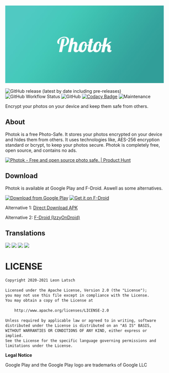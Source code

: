 ![Photok](fastlane/metadata/android/en-US/images/featureGraphic.jpg)

![GitHub release (latest by date including pre-releases)](https://img.shields.io/github/v/release/leonlatsch/Photok?include_prereleases&label=version)
![GitHub Workflow Status](https://img.shields.io/github/workflow/status/leonlatsch/Photok/Android%20Build%20CI)
![GitHub](https://img.shields.io/github/license/leonlatsch/Photok)
[![Codacy Badge](https://app.codacy.com/project/badge/Grade/9421dd34de7f42c8b8048d60a09ab5bd)](https://www.codacy.com/gh/leonlatsch/Photok/dashboard?utm_source=github.com&amp;utm_medium=referral&amp;utm_content=leonlatsch/Photok&amp;utm_campaign=Badge_Grade)
![Maintenance](https://img.shields.io/maintenance/yes/2021)

Encrypt your photos on your device and keep them safe from others.

## About
Photok is a free Photo-Safe. It stores your photos encrypted on your device and hides them from others.
It uses technologies like, AES-256 encryption standard or bcrypt, to keep your photos secure.
Photok is completely free, open source, and contains no ads.

<a href="https://www.producthunt.com/posts/photok?utm_source=badge-featured&utm_medium=badge&utm_souce=badge-photok" target="_blank">
    <img src="https://api.producthunt.com/widgets/embed-image/v1/featured.svg?post_id=275764&theme=light" alt="Photok - Free and open source photo safe. | Product Hunt" width="250" height="54" />
</a>

## Download
Photok is available at Google Play and F-Droid. Aswell as some alternatives.

[<img src="https://play.google.com/intl/en_us/badges/images/generic/en_badge_web_generic.png" 
      alt="Download from Google Play" 
      height="80">](https://play.google.com/store/apps/details?id=dev.leonlatsch.photok)
[<img src="https://f-droid.org/badge/get-it-on.png"
      alt="Get it on F-Droid"
      height="80">](https://f-droid.org/packages/dev.leonlatsch.photok/)
      
Alternative 1: [Direct Download APK](https://github.com/leonlatsch/Photok/releases/latest)

Alternative 2: [F-Droid (IzzyOnDroid)](https://apt.izzysoft.de/fdroid/index/apk/dev.leonlatsch.photok)

## Translations
<!-- BEGIN-TRANSLATIONS -->
![](https://img.shields.io/badge/de-100%25-brightgreen)
![](https://img.shields.io/badge/es-86%25-yellow)
![](https://img.shields.io/badge/pt--rBR-86%25-yellow)
![](https://img.shields.io/badge/zh--rCN-100%25-brightgreen)
<!-- END-TRANSLATIONS -->

LICENSE
=======
    Copyright 2020-2021 Leon Latsch

    Licensed under the Apache License, Version 2.0 (the "License");
    you may not use this file except in compliance with the License.
    You may obtain a copy of the License at

        http://www.apache.org/licenses/LICENSE-2.0

    Unless required by applicable law or agreed to in writing, software
    distributed under the License is distributed on an "AS IS" BASIS,
    WITHOUT WARRANTIES OR CONDITIONS OF ANY KIND, either express or implied.
    See the License for the specific language governing permissions and
    limitations under the License.


**Legal Notice**

Google Play and the Google Play logo are trademarks of Google LLC
